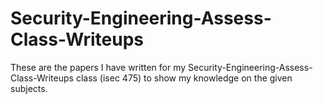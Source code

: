 # Security-Engineering-Assess-Class-Writeups

These are the papers I have written for my Security-Engineering-Assess-Class-Writeups class (isec 475) to show my knowledge on the given subjects.
